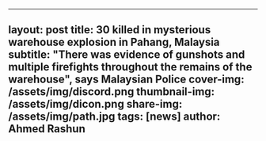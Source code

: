 
---
layout: post
title: 30 killed in mysterious warehouse explosion in Pahang, Malaysia
subtitle: "There was evidence of gunshots and multiple firefights throughout the remains of the warehouse", says Malaysian Police
cover-img: /assets/img/discord.png
thumbnail-img: /assets/img/dicon.png
share-img: /assets/img/path.jpg
tags: [news]
author: Ahmed Rashun
---
